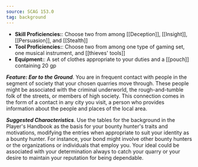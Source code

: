 ```yaml
---
source: SCAG 153.0
tag: background
---
```



- **Skill Proficiencies:**: Choose two from among [[Deception]], [[Insight]], [[Persuasion]], and [[Stealth]]
- **Tool Proficiencies:**: Choose two from among one type of gaming set, one musical instrument, and [[thieves' tools]]
- **Equipment:**: A set of clothes appropriate to your duties and a [[pouch]] containing 20 gp


**_Feature: Ear to the Ground_**. You are in frequent contact with people in the segment of society that your chosen quarries move through. These people might be associated with the criminal underworld, the rough-and-tumble folk of the streets, or members of high society. This connection comes in the form of a contact in any city you visit, a person who provides information about the people and places of the local area.

**_Suggested Characteristics_**. Use the tables for the  background in the Player's Handbook as the basis for your bounty hunter's traits and motivations, modifying the entries when appropriate to suit your identity as a bounty hunter.
For instance, your bond might involve other bounty hunters or the organizations or individuals that employ you. Your ideal could be associated with your determination always to catch your quarry or your desire to maintain your reputation for being dependable.
